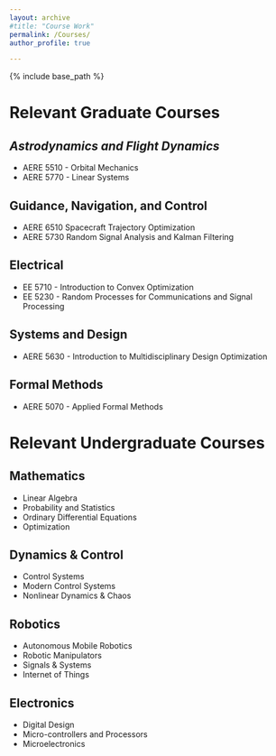 ```yaml
---
layout: archive
#title: "Course Work"
permalink: /Courses/
author_profile: true

---
```


{% include base_path %}

# Relevant Graduate Courses

## _Astrodynamics and Flight Dynamics_ 
* AERE 5510 - Orbital Mechanics
* AERE 5770 - Linear Systems

## Guidance, Navigation, and Control
* AERE 6510 Spacecraft Trajectory Optimization
* AERE 5730 Random Signal Analysis and Kalman Filtering

## Electrical
* EE 5710 - Introduction to Convex Optimization
* EE 5230 - Random Processes for Communications and Signal Processing

## Systems and Design 
* AERE 5630 - Introduction to Multidisciplinary Design Optimization

## Formal Methods
* AERE 5070 - Applied Formal Methods

# Relevant Undergraduate Courses

## Mathematics
* Linear Algebra
* Probability and Statistics
* Ordinary Differential Equations
* Optimization

## Dynamics & Control 
* Control Systems
* Modern Control Systems
* Nonlinear Dynamics & Chaos

## Robotics
* Autonomous Mobile Robotics
* Robotic Manipulators
* Signals & Systems
* Internet of Things

## Electronics
* Digital Design
* Micro-controllers and Processors
* Microelectronics
